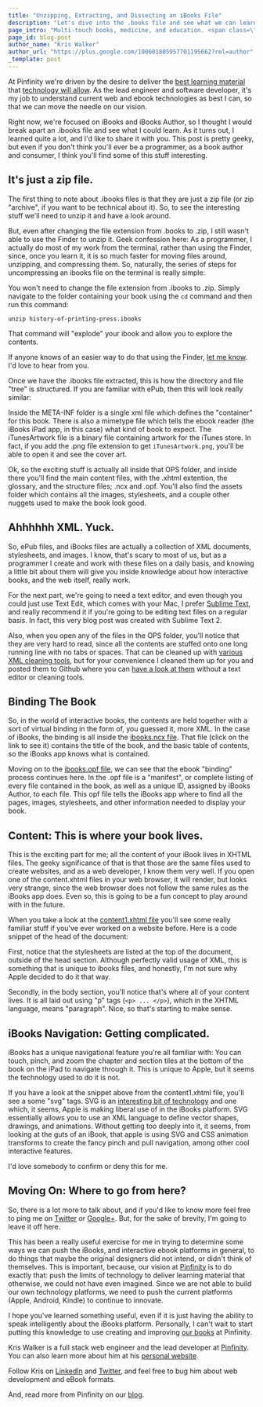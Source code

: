 ```yaml
---
title: "Unzipping, Extracting, and Dissecting an iBooks File"
description: "Let's dive into the .books file and see what we can learn about Apple's iBooks platform."
page_intro: "Multi-touch books, medicine, and education. <span class=\"sub\">It's what we do.</span>"
page_id: blog-post
author_name: "Kris Walker"
author_url: "https://plus.google.com/100601805957701195662?rel=author"
_template: post
---
```


At Pinfinity we're driven by the desire to deliver the
[best learning material](/blog/thank-you-for-coming)
that [technology will allow](/blog/creating-publishing-and-marketing-high-quality-ibooks).
As the lead engineer and software developer, it's my job to understand current web and ebook
technologies as best I can, so that we can move the needle on our vision.

Right now, we're focused on iBooks and iBooks Author, so I thought I would break apart an .ibooks
file and see what I could learn. As it turns out, I learned quite a lot, and I'd like to share it
with you. This post is pretty geeky, but even if you don't think you'll ever be a programmer,
as a book author and consumer, I think you'll find some of this stuff interesting.

## It's just a zip file.
The first thing to note about .ibooks files is that they are just a zip file (or zip "archive",
if you want to be technical about it). So, to see the interesting stuff we'll need to unzip
it and have a look around.

But, even after changing the file extension from .books to .zip, I still wasn't
able to use the Finder to unzip it.
Geek confession here: As a programmer, I actually do most of my work from the terminal, rather than
using the Finder, since, once
you learn it, it is so much faster for moving files around, unzipping, and compressing them.
So, naturally, the series of steps for uncompressing an ibooks file on the terminal is really
simple:

You won't need to change the file
extension from .ibooks to .zip. Simply navigate
to the folder containing your book using the `cd` command and then run this command:

	unzip history-of-printing-press.ibooks

That command will "explode" your ibook and allow you to explore the contents.

If anyone knows of an easier way to do that using the Finder,
[let me know](https://twitter.com/kixxauth). I'd love to hear from you.

Once we have the .ibooks file extracted, this is how the directory and file "tree" is structured.
If you are familiar with ePub, then this will look really similar:

<script src="https://gist.github.com/kixxauth/5627361.js?file=filestructure.txt"></script>

Inside the META-INF folder is a single xml file which defines the "container" for this book. There
is also a mimetype file which tells the ebook reader (the iBooks iPad app, in this case) what kind of
book to expect. The iTunesArtwork file is a binary file containing artwork for the iTunes store. In fact,
if you add the .png file extension to get `iTunesArtwork.png`, you'll be able to open it and see the cover
art.

Ok, so the exciting stuff is actually all inside that OPS folder, and inside there you'll find the main
content files, with the .xhtml extention, the glossary, and the structure files; .ncx and .opf. You'll
also find the assets folder which contains all the images, stylesheets, and a couple other nuggets used
to make the book look good.

## Ahhhhhh XML. Yuck.
So, ePub files, and iBooks files are actually a collection of XML documents, stylesheets, and images.
I know, that's scary to most of us, but as a programmer I create and work with these files on a daily
basis, and knowing a little bit about them will give you inside knowledge about how interactive books,
and the web itself, really work.

For the next part, we're going to need a text editor, and even though you could just use Text Edit,
which comes with your Mac, I prefer
[Sublime Text](http://www.sublimetext.com/), and really recommend it if you're going to be
editing text files on a regular basis. In fact, this very blog post was created with Sublime Text 2.

Also, when you open any of the files in the OPS folder, you'll notice that they
are very hard to read, since all the contents are stuffed onto one long running
line with no tabs or spaces. That can be cleaned up with
[various XML cleaning tools](http://xmlprettyprint.com/), but
for your convenience I cleaned them up for you and posted them to Github
where you can
[have a look at them](https://github.com/pinfinity/ebooks_experiments/tree/master/ibooks/cleaned/history-of-printing-press/OPS)
without a text editor or cleaning tools.

## Binding The Book
So, in the world of interactive books, the contents are held together with a sort of virtual binding
in the form of, you guessed it, more XML. In the case of iBooks, the binding is all inside the
[ibooks.ncx file](https://github.com/pinfinity/ebooks_experiments/blob/master/ibooks/cleaned/history-of-printing-press/OPS/ibooks.ncx).
That file (click on the link to see it) contains the title of the book, and the
basic table of contents, so the iBooks app knows what is contained.

Moving on to the [ibooks.opf file](https://github.com/pinfinity/ebooks_experiments/blob/master/ibooks/cleaned/history-of-printing-press/OPS/ibooks.opf), we can see that the ebook "binding" process
continues here. In the .opf file is a "manifest", or complete listing of every file contained in the book,
as well as a unique ID, assigned by iBooks Author, to each file. This opf file tells the iBooks app
where to find all the pages, images, stylesheets, and other information needed to display your book.

## Content: This is where your book lives.
This is the exciting part for me; all the content of your iBook lives in XHTML files. The geeky significance
of that is that those are the same files used to create websites, and as a web developer, I know
them very well. If you open one of the content.xhtml files in your web browser, it will render, but
looks very strange, since the web browser does not follow the same rules as the iBooks app does.
Even so, this is going to be a fun concept to play around with in the future.

When you take a look at the [content1.xhtml file](https://github.com/pinfinity/ebooks_experiments/blob/master/ibooks/cleaned/history-of-printing-press/OPS/content1.xhtml)
you'll see some really familiar stuff if you've ever worked on a website before. Here is a code snippet
of the head of the document:

<script src="https://gist.github.com/kixxauth/5627361.js?file=content1-snippet.xhtml"></script>

First, notice that the stylesheets are listed at the top of the document,
outside of the head section.  Although perfectly valid usage of XML, this is
something that is unique to ibooks files, and honestly, I'm not sure why Apple
decided to do it that way.

Secondly, in the body section, you'll notice that's where all of your content
lives. It is all laid out using "p" tags (`<p> ... </p>`), which in the XHTML
language, means "paragraph". Nice, so that's starting to make sense.

## iBooks Navigation: Getting complicated.
iBooks has a unique navigational feature you're all familiar with: You can touch, pinch, and zoom the 
chapter and section tiles at the bottom of the book on the iPad to navigate through it. This is unique
to Apple, but it seems the technology used to do it is not.

If you have a look at the snippet above from the content1.xhtml file, you'll see a some "svg" tags.
SVG is an
[interesting bit of technology](http://en.wikipedia.org/wiki/Scalable_Vector_Graphics)
and one which, it seems, Apple is making liberal use of in the iBooks platform.
SVG essentially allows you to use an XML language to define vector shapes,
drawings, and animations. Without getting too deeply into it, it seems, from
looking at the guts of an iBook, that apple is using SVG and CSS animation
transforms to create the fancy pinch and pull navigation, among other cool
interactive features.

I'd love somebody to confirm or deny this for me.

## Moving On: Where to go from here?
So, there is a lot more to talk about, and if you'd like to know more
feel free to ping me on
[Twitter](https://twitter.com/kixxauth)
or
[Google+](https://plus.google.com/100601805957701195662/about/).
But, for the sake of brevity, I'm going to leave it off here.

This has been a really useful exercise for me in trying to determine some
ways we can push the iBooks, and interactive ebook platforms in general, to do
things that maybe the original designers did not intend, or didn't think of
themselves. This is important, because, our vision at [Pinfinity](/) is to do
exactly that: push the limits of technology to deliver learning material that
otherwise, we could not have even imagined. Since we are not able to build our
own technology platforms, we need to push the current platforms (Apple,
Android, Kindle) to continue to innovate.

I hope you've learned something useful, even if it is just having the ability to speak
intelligently about the iBooks platform. Personally, I can't wait to start putting
this knowledge to use creating and improving [our books](/books) at Pinfinity.

<div class="author-footer">

<p>
Kris Walker is a full stack web engineer and the lead developer at
<a href="/" title="Pinfity Website">Pinfinity</a>. You can also learn more about him at
his <a href="http://www.kixx.name" title="Kris Walker's website">personal website</a>.
</p>

<p>
Follow Kris on <a href="http://www.linkedin.com/in/kixx7/">LinkedIn</a> and
<a href="https://twitter.com/kixxauth">Twitter</a>, and feel free to bug him about
web development and eBook formats.
</p>

<p>
And, read more from Pinfinity on our
<a href="/">blog</a>.
</p>
</div>
